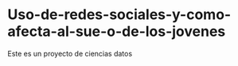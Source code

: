 # Uso-de-redes-sociales-y-como-afecta-al-sue-o-de-los-jovenes
Este es un proyecto de ciencias datos
